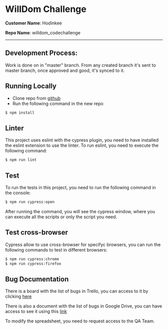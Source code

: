 # WillDom Challenge

**Customer Name**: Hodinkee

**Repo Name**: willdom_codechallenge

* * *

## Development Process:

Work is done on in "master" branch.  From any created branch it's sent to master branch, once approved and good, it's synced to it.

## Running Locally

* Clone repo from [github](https://github.com/JosueG15/willdom_codechallenge.git)
* Run the following command in the new repo

```sh
$ npm install
```

## Linter

This project uses eslint with the cypress plugin, you need to have installed the eslint extension to use the linter. 
To run eslint, you need to execute the following command: 

```sh
$ npm run lint
```

## Test

To run the tests in this project, you need to run the following command in the console: 

```sh
$ npm run cypress:open
```

After running the command, you will see the cypress window, where you can execute all the scripts or only the script you need. 

## Test cross-browser

Cypress allow to use cross-browser for specifyc browsers, you can run the following commands to test in different browsers:

```sh
$ npm run cypress:chrome
$ npm run cypress:firefox
```

## Bug Documentation

There is a board with the list of bugs in Trello, you can access to it by clicking [here](https://trello.com/b/JJ43jaMT/willdom-challenge)


There is also a document with the list of bugs in Google Drive, you can have access to see it using this [link](https://docs.google.com/spreadsheets/d/1lVyeqvtWkFQd4aUfEoeK40Xf95-4WTOSA6ikBRv8RPA/edit?usp=sharing)

To modify the spreadsheet, you need to request access to the QA Team. 
